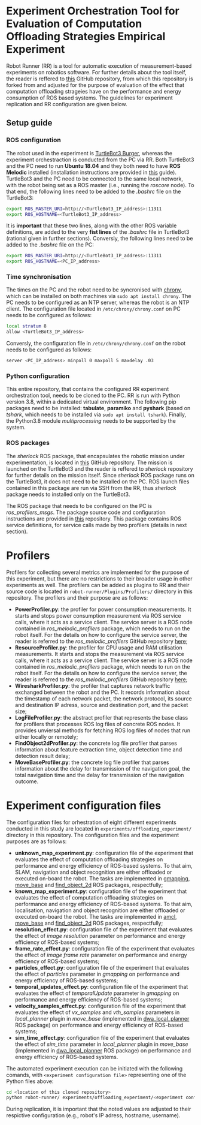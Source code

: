 # Experiment Orchestration Tool for Evaluation of Computation Offloading Strategies Empirical Experiment

Robot Runner (RR) is a tool for automatic execution of measurement-based experiments on robotics software. For further details about the tool itself, the reader is reffered to [this](https://github.com/S2-group/robot-runner) GitHub repository, from which this repository is forked from and adjusted for the purpose of evaluation of the effect that computation offloading strageies have on the performance and energy consumption of ROS based systems. The guidelines for experiment replication and RR configuration are given below.

## Setup guide

### ROS configuration
The robot used in the experiment is [TurtleBot3 Burger](https://emanual.robotis.com/docs/en/platform/turtlebot3/overview/), whereas the experiment orchestraction is conducted from the PC via RR. Both TurtleBot3 and the PC need to run **Ubuntu 18.04** and they both need to have **ROS Melodic** installed (installation instructions are provided in [this](http://wiki.ros.org/melodic/Installation/Ubuntu) guide). TurtleBot3 and the PC need to be connected to the same local network, with the robot being set as a ROS master (i.e., running the *roscore* node). To that end, the following lines need to be added to the *.bashrc* file on the TurtleBot3:
```bash
export ROS_MASTER_URI=http://<TurtleBot3_IP_address>:11311
export ROS_HOSTNAME=<TurtleBot3_IP_address>
```
It is **important** that these two lines, along with the other ROS variable definitions, are added to the very **fist lines** of the *.bashrc* file in TurtleBot3 (rational given in further sections). Conversly, the following lines need to be added to the *.bashrc* file on the PC:
```bash
export ROS_MASTER_URI=http://<TurtleBot3_IP_address>:11311
export ROS_HOSTNAME=<PC_IP_address>
```

### Time synchronisation

The times on the PC and the robot need to be syncronised with [chrony](https://chrony.tuxfamily.org/), which can be installed on both machines via `sudo apt install chrony`. The PC needs to be configured as an NTP server, whereas the robot is an NTP client. The configuration file located in `/etc/chrony/chrony.conf` on PC needs to be configured as follows:
```bash
local stratum 8
allow <TurtleBot3_IP_address>
```
Conversly, the configuration file in `/etc/chrony/chrony.conf` on the robot needs to be configured as follows:
```bash
server <PC_IP_address> minpoll 0 maxpoll 5 maxdelay .03
```

### Python configuration

This entire repository, that contains the configured RR experiment orchestration tool, needs to be cloned to the PC. RR is run with Python version 3.8, within a dedicated virtual environment. The following pip packages need to be installed: **tabulate**, **paramiko** and **pyshark** (based on *tshark*, which needs to be installed via `sudo apt install tshark`). Finally, the Python3.8 module *multiprocessing* needs to be supported by the system.

### ROS packages

The *sherlock* ROS package, that encapsulates the robotic mission under experimentation, is located in [this](https://github.com/minana96/sherlock) GitHub repository. The mission is launched on the TurtleBot3 and the reader is reffered to *sherlock* repository for further details on the mission itself. Since *sherlock* ROS package runs on the TurtleBot3, it does not need to be installed on the PC. ROS launch files contained in this package are run via SSH from the RR, thus *sherlock* package needs to installed only on the TurtleBot3.

The ROS package that needs to be configured on the PC is *ros_profilers_msgs*. The package source code and configuration instructions are provided in [this](https://github.com/minana96/ros_profilers_msgs) repository. This package contains ROS service definitions, for service calls made by two profilers (details in next section).

# Profilers

Profilers for collecting several metrics are implemented for the purpose of this experiment, but there are no restrictions to their broader usage in other experiments as well. The profilers can be added as plugins to RR and their source code is located in `robot-runner/Plugins/Profilers/` directory in this repository. The profilers and their purpose are as follows:
- **PowerProfiler.py**: the profiler for power consumption measurements. It starts and stops power consumption measurement via ROS service calls, where it acts as a service client. The service server is a ROS node contained in *ros_melodic_profilers* package, which needs to run on the robot itself. For the details on how to configure the service server, the reader is referred to the *ros_melodic_profilers* GitHub repository [here](https://github.com/minana96/ros_melodic_profilers);
- **ResourceProfiler.py**: the profiler for CPU usage and RAM utilisation measurements. It starts and stops the measurement via ROS service calls, where it acts as a service client. The service server is a ROS node contained in *ros_melodic_profilers* package, which needs to run on the robot itself. For the details on how to configure the service server, the reader is referred to the *ros_melodic_profilers* GitHub repository [here](https://github.com/minana96/ros_melodic_profilers);
- **WiresharkProfiler.py**: the profiler that captures network traffic exchanged between the robot and the PC. It records information about the timestamp of each network packet, the network protocol, its source and destination IP adress, source and destination port, and the packet size;
- **LogFileProfiler.py**: the abstract profiler that represents the base class for profilers that processes ROS log files of concrete ROS nodes. It provides unviersal methods for fetching ROS log files of nodes that run either locally or remotely;
- **FindObject2dProfiler.py**: the concrete log file profiler that parses information about feature extraction time, object detection time and detection result delay;
- **MoveBaseProfiler.py**: the concrete log file profiler that parses information about the delay for transmission of the navigation goal, the total navigation time and the delay for transmission of the navigation outcome.

# Experiment configuration files

The configuration files for orhestration of eight different experiments conducted in this study are located in `experiments/offloading_experiment/` directory in this repository. The configuration files and the experiment purposes are as follows:
- **unknown_map_experiment.py**: configuration file of the experiment that evaluates the effect of computation offloading strategies on performance and energy efficiency of ROS-based systems. 
To that aim, SLAM, navigation and object recognition are either offloaded or executed on-board the robot. The tasks are implemented in [gmapping](http://wiki.ros.org/gmapping), [move_base](http://wiki.ros.org/move_base) and [find_object_2d](http://wiki.ros.org/find_object_2d) ROS packages, respectfully;
- **known_map_experiment.py**: configuration file of the experiment that evaluates the effect of computation offloading strategies on performance and energy efficiency of ROS-based systems. 
To that aim, localisation, navigation and object recognition are either offloaded or executed on-board the robot. The tasks are implemented in [amcl](http://wiki.ros.org/amcl), [move_base](http://wiki.ros.org/move_base) and [find_object_2d](http://wiki.ros.org/find_object_2d) ROS packages, respectfully;
- **resolution_effect.py**: configuration file of the experiment that evaluates the effect of *image resolution* parameter on performance and energy efficiency of ROS-based systems;
- **frame_rate_effect.py**: configuration file of the experiment that evaluates the effect of *image frame rate* parameter on performance and energy efficiency of ROS-based systems;
- **particles_effect.py**: configuration file of the experiment that evaluates the effect of *particles* parameter in *gmapping* on performance and energy efficiency of ROS-based systems;
- **temporal_updates_effect.py**: configuration file of the experiment that evaluates the effect of *temporalUpdate* parameter in *gmapping* on performance and energy efficiency of ROS-based systems;
- **velocity_samples_effect.py**: configuration file of the experiment that evaluates the effect of *vx_samples* and *vth_samples* parameters in *local_planner* plugin in *move_base* (implemented in [dwa_local_planner](http://wiki.ros.org/dwa_local_planner) ROS package) on performance and energy efficiency of ROS-based systems;
- **sim_time_effect.py**: configuration file of the experiment that evaluates the effect of *sim_time* parameter in *local_planner* plugin in *move_base* (implemented in [dwa_local_planner](http://wiki.ros.org/dwa_local_planner) ROS package) on performance and energy efficiency of ROS-based systems.

The automated experiment execution can be initiated with the following comands, with `<experiment configuration file>` representing one of the Python files above:
```bash
cd <location of this cloned repository>
python robot-runner/ experiments/offloading_experiment/<experiment configuration file>
```

During replication, it is important that the noted values are adjusted to their respictive configuration (e.g., robot's IP adress, hostname, username).
